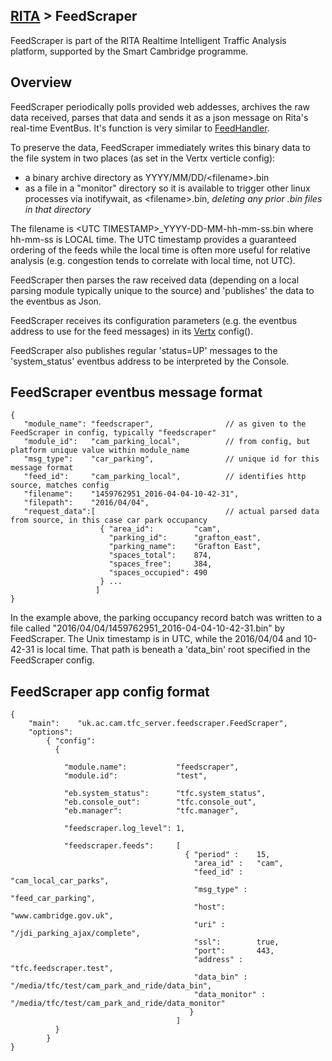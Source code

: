 ## [RITA](https://github.com/ijl20/tfc_server) &gt; FeedScraper

FeedScraper is part of the RITA Realtime Intelligent Traffic Analysis platform,
supported by the Smart Cambridge programme.

## Overview

FeedScraper periodically polls provided web addesses, archives the raw data
received, parses that data and sends it as a json message on Rita's real-time
EventBus. It's function is very similar to
[FeedHandler](https://github.com/ijl20/tfc_server/src/main/java/uk/ac/cam/tfc_server/feedhandler).

To preserve the data, FeedScraper immediately writes this binary data to the
file system in two places (as set in the Vertx verticle config):
- a binary archive directory as YYYY/MM/DD/&lt;filename&gt;.bin
- as a file in a "monitor" directory so it is available to trigger
other linux processes via inotifywait, as &lt;filename&gt;.bin, *deleting any
prior .bin files in that directory*

The filename is &lt;UTC TIMESTAMP&gt;\_YYYY-DD-MM-hh-mm-ss.bin where hh-mm-ss
is LOCAL time. The UTC timestamp provides a guaranteed ordering of the feeds
while the local time is often more useful for relative analysis (e.g.
congestion tends to correlate with local time, not UTC).

FeedScraper then parses the raw received data (depending on a local parsing
module typically unique to the source) and 'publishes' the data to the eventbus as Json.

FeedScraper receives its configuration parameters (e.g. the eventbus address to
use for the feed messages) in its [Vertx](vertx.io) config().

FeedScraper also publishes regular 'status=UP' messages to
the 'system_status' eventbus address to be interpreted by the Console.

## FeedScraper eventbus message format


```
{
   "module_name": "feedscraper",                // as given to the FeedScraper in config, typically "feedscraper"
   "module_id":   "cam_parking_local",          // from config, but platform unique value within module_name
   "msg_type":    "car_parking",                // unique id for this message format
   "feed_id":     "cam_parking_local",          // identifies http source, matches config
   "filename":    "1459762951_2016-04-04-10-42-31",
   "filepath":    "2016/04/04",
   "request_data":[                             // actual parsed data from source, in this case car park occupancy
                    { "area_id":         "cam",
                      "parking_id":      "grafton_east",
                      "parking_name":    "Grafton East",
                      "spaces_total":    874,
                      "spaces_free":     384,
                      "spaces_occupied": 490
                    } ...
                   ]
}
```
In the example above, the parking occupancy record batch was written to a file called
"2016/04/04/1459762951_2016-04-04-10-42-31.bin" by FeedScraper. The Unix timestamp is
in UTC, while the 2016/04/04 and 10-42-31 is local time. That path is beneath a 'data_bin' root
specified in the FeedScraper config.

## FeedScraper app config format
```
{
    "main":    "uk.ac.cam.tfc_server.feedscraper.FeedScraper",
    "options":
        { "config":
          {

            "module.name":           "feedscraper",
            "module.id":             "test",

            "eb.system_status":      "tfc.system_status",
            "eb.console_out":        "tfc.console_out",
            "eb.manager":            "tfc.manager",
              
            "feedscraper.log_level": 1,

            "feedscraper.feeds":     [
                                       { "period" :    15,
                                         "area_id" :   "cam",
                                         "feed_id" :   "cam_local_car_parks",
                                         "msg_type" :  "feed_car_parking",
                                         "host":       "www.cambridge.gov.uk",              
                                         "uri" :       "/jdi_parking_ajax/complete",
                                         "ssl":        true,
                                         "port":       443,
                                         "address" :   "tfc.feedscraper.test",
                                         "data_bin" :  "/media/tfc/test/cam_park_and_ride/data_bin",
                                         "data_monitor" : "/media/tfc/test/cam_park_and_ride/data_monitor"
                                        }
                                     ]
          }
        }
}
```

